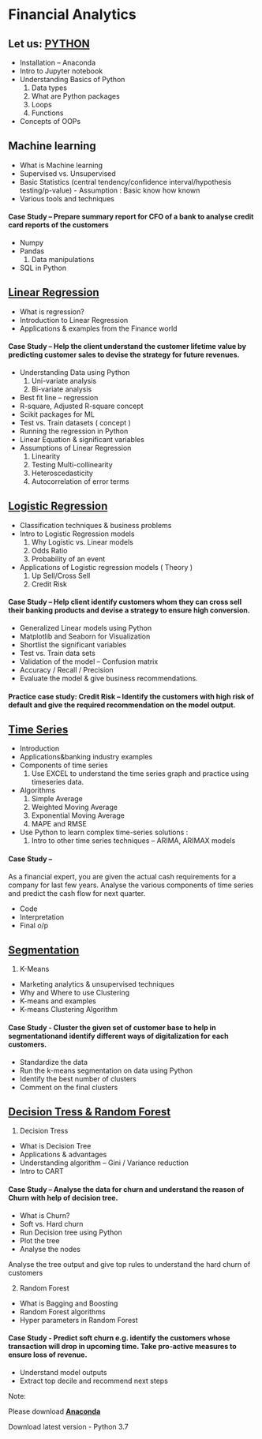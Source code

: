 
# Financial Analytics

## Let us: [PYTHON](https://github.com/ab2757/ABDS2019/tree/master/Basics%20of%20Python)
* Installation – Anaconda
* Intro to Jupyter notebook
* Understanding Basics of Python
    1. Data types
    2. What are Python packages
    3. Loops
    4. Functions
* Concepts of OOPs 

## Machine learning 
* What is Machine learning
* Supervised vs. Unsupervised
* Basic Statistics (central tendency/confidence interval/hypothesis testing/p-value) - Assumption : Basic know how known
* Various tools and techniques

#### Case Study – Prepare summary report for CFO of a bank to analyse credit card reports of the customers

* Numpy
* Pandas
    1. Data manipulations
* SQL in Python


## [Linear Regression](https://github.com/ab2757/ABDS2019/tree/master/LinearRegression)
* What is regression?
* Introduction to Linear Regression
* Applications & examples from the Finance world

#### Case Study – Help the client understand the customer lifetime value by predicting customer sales to devise the strategy for future revenues.

* Understanding Data using Python
    1. Uni-variate analysis
    2. Bi-variate analysis
* Best fit line – regression
* R-square, Adjusted R-square concept
* Scikit packages for ML
* Test vs. Train datasets ( concept )
* Running the regression in Python
* Linear Equation & significant variables
* Assumptions of Linear Regression
    1. Linearity
    2. Testing Multi-collinearity
    3. Heteroscedasticity
    4. Autocorrelation of error terms


## [Logistic Regression](https://github.com/ab2757/ABDS2019/tree/master/Logistic%20Regression)
* Classification techniques & business problems
* Intro to Logistic Regression models
    1. Why Logistic vs. Linear models
    2. Odds Ratio
    3. Probability of an event
* Applications of Logistic regression models ( Theory )
    1. Up Sell/Cross Sell
    2. Credit Risk

#### Case Study – Help client identify customers whom they can cross sell their banking products and devise a strategy to ensure high conversion.

* Generalized Linear models using Python
* Matplotlib and Seaborn for Visualization
* Shortlist the significant variables
* Test vs. Train data sets 
* Validation of the model – Confusion matrix
* Accuracy / Recall / Precision
* Evaluate the model & give business recommendations.

#### Practice case study: Credit Risk – Identify the customers with high risk of default and give the required recommendation on the model output.

## [Time Series](https://github.com/ab2757/ABDS2019/tree/master/cash%20flow%20forecasting)
* Introduction
* Applications&banking industry examples
* Components of time series
    1. Use EXCEL to understand the time series graph and practice using timeseries data.
* Algorithms
    1. Simple Average
    2. Weighted Moving Average
    3. Exponential Moving Average
    4. MAPE and RMSE
* Use Python to learn complex time-series solutions :
    1. Intro to other time series techniques – ARIMA, ARIMAX models

#### Case Study – 
As a financial expert, you are given the actual cash requirements for a company for last few years. Analyse the various components of time series and predict the cash flow for next quarter.
* Code
* Interpretation
* Final o/p


## [Segmentation](https://github.com/ab2757/ABDS2019/tree/master/Segmentation)
1. K-Means
* Marketing analytics & unsupervised techniques
* Why and Where to use Clustering
* K-means and examples
* K-means Clustering Algorithm

#### Case Study - Cluster the given set of customer base to help in segmentationand identify different ways of digitalization for each customers.
* Standardize the data
* Run the k-means segmentation on data using Python
* Identify the best number of clusters
* Comment on the final clusters


## [Decision Tress & Random Forest](https://github.com/ab2757/ABDS2019/tree/master/DT_RF)
1. Decision Tress
* What is Decision Tree
* Applications & advantages
* Understanding algorithm – Gini / Variance reduction
* Intro to CART

#### Case Study – Analyse the data for churn and understand the reason of Churn with help of decision tree.

* What is Churn?
* Soft vs. Hard churn
* Run Decision tree using Python
* Plot the tree
* Analyse the nodes

Analyse the tree output and give top rules to understand the hard churn of customers


2. Random Forest
* What is Bagging  and Boosting
* Random Forest algorithms
* Hyper parameters in Random Forest

#### Case Study - Predict soft churn e.g. identify the customers whose transaction will drop in upcoming time. Take pro-active measures to ensure loss of revenue.

* Understand model outputs
* Extract top decile and recommend next steps


Note: 

Please download [**Anaconda**](https://www.anaconda.com/distribution/)

Download latest version - Python 3.7


